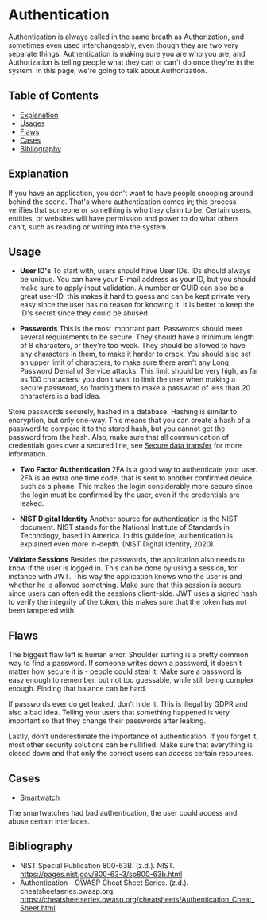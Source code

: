 # Authentication

Authentication is always called in the same breath as Authorization, and sometimes even used interchangeably, even though they are two very separate things. Authentication is making sure you are who you are, and Authorization is telling people what they can or can't do once they're in the system. In this page, we're going to talk about Authorization.

## Table of Contents

- [Explanation](#explanation)
- [Usages](#usage)
- [Flaws](#flaws)
- [Cases](#cases)
- [Bibliography](#bibliography)

## Explanation

If you have an application, you don't want to have people snooping around behind the scene. That's where authentication comes in; this process verifies that someone or something is who they claim to be. Certain users, entities, or websites will have permission and power to do what others can't, such as reading or writing into the system.

## Usage

- **User ID's**
To start with, users should have User IDs. IDs should always be unique. You can have your E-mail address as your ID, but you should make sure to apply input validation. A number or GUID can also be a great user-ID, this makes it hard to guess and can be kept private very easy since the user has no reason for knowing it. It is better to keep the ID's secret since they could be abused.

- **Passwords**
This is the most important part. Passwords should meet several requirements to be secure. They should have a minimum length of 8 characters, or they're too weak. They should be allowed to have any characters in them, to make it harder to crack. You should also set an upper limit of characters, to make sure there aren't any Long Password Denial of Service attacks. This limit should be very high, as far as 100 characters; you don't want to limit the user when making a secure password, so forcing them to make a password of less than 20 characters is a bad idea.

Store passwords securely, hashed in a database. Hashing is similar to encryption, but only one-way. This means that you can create a hash of a password to compare it to the stored hash, but you cannot get the password from the hash. Also, make sure that all communication of credentials goes over a secured line, see [Secure data transfer](securedatatransfer) for more information.

- **Two Factor Authentication**
2FA is a good way to authenticate your user. 2FA is an extra one time code, that is sent to another confirmed device, such as a phone. This makes the login considerably more secure since the login must be confirmed by the user, even if the credentials are leaked.

- **NIST Digital Identity**
Another source for authentication is the NIST document. NIST stands for the National Institute of Standards in Technology, based in America. In this guideline, authentication is explained even more in-depth. (NIST Digital Identity, 2020).

**Validate Sessions**
Besides the passwords, the application also needs to know if the user is logged in. This can be done by using a session, for instance with JWT. This way the application knows who the user is and whether he is allowed something. Make sure that this session is secure since users can often edit the sessions client-side. JWT uses a signed hash to verify the integrity of the token, this makes sure that the token has not been tampered with.

## Flaws

The biggest flaw left is human error. Shoulder surfing is a pretty common way to find a password. If someone writes down a password, it doesn't matter how secure it is - people could steal it. Make sure a password is easy enough to remember, but not too guessable, while still being complex enough. Finding that balance can be hard.

If passwords ever do get leaked, don't hide it. This is illegal by GDPR and also a bad idea. Telling your users that something happened is very important so that they change their passwords after leaking.

Lastly, don't underestimate the importance of authentication. If you forget it, most other security solutions can be nullified. Make sure that everything is closed down and that only the correct users can access certain resources.

## Cases

- [Smartwatch](cases/smartwatch#Vulnerabilities)

The smartwatches had bad authentication, the user could access and abuse certain interfaces.

## Bibliography

- NIST Special Publication 800-63B. (z.d.). NIST. <https://pages.nist.gov/800-63-3/sp800-63b.html>
- Authentication - OWASP Cheat Sheet Series. (z.d.). cheatsheetseries.owasp.org. <https://cheatsheetseries.owasp.org/cheatsheets/Authentication_Cheat_Sheet.html>
